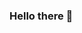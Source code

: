 ### Hello there 👋

<!--
**johncurd91/johncurd91** is a ✨ _special_ ✨ repository because its `README.md` (this file) appears on your GitHub profile.

Here are some ideas to get you started:

- 🔭 I’m currently working on ... a bioinformatics toolkit, to help me analyse data for my PhD.
- 🌱 I’m currently learning ... Python (I'm still a total beginner, really).
- 👯 I’m looking to collaborate on ... anything bioinformatics related!
- 🤔 I’m looking for help with ... the basics through to intermediate stuff.
- 💬 Ask me about ... my PhD project!
- 📫 How to reach me: ... send me a message on here!
- 😄 Pronouns: ... he/him
- ⚡ Fun fact: ... I don't really know what I'm doing...
-->
